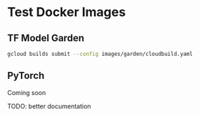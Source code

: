 # Test Docker Images

## TF Model Garden

```bash
gcloud builds submit --config images/garden/cloudbuild.yaml
```

## PyTorch

Coming soon

TODO: better documentation

